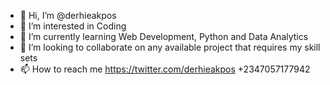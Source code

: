 - 👋 Hi, I’m @derhieakpos
- 👀 I’m interested in Coding
- 🌱 I’m currently learning Web Development, Python and Data Analytics
- 💞️ I’m looking to collaborate on any available project that requires my skill sets
- 📫 How to reach me https://twitter.com/derhieakpos +2347057177942

<!---
derhieakpos/derhieakpos is a ✨ special ✨ repository because its `README.md` (this file) appears on your GitHub profile.
You can click the Preview link to take a look at your changes.
--->
